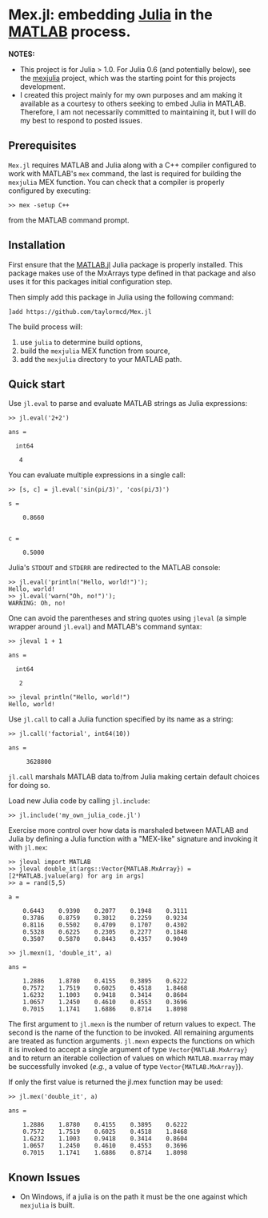 # Mex.jl: embedding [Julia](http://julialang.org/) in the [MATLAB](http://www.mathworks.com/products/matlab/) process.

**NOTES:**
- This project is for Julia > 1.0.  For Julia 0.6 (and potentially below), see the [mexjulia](https://github.com/twadleigh/mexjulia) project, which was the starting point for this projects development.
- I created this project mainly for my own purposes and am making it available as a courtesy to others seeking to embed Julia in MATLAB.  Therefore, I am not necessarily committed to maintaining it, but I will do my best to respond to posted issues.

## Prerequisites

`Mex.jl` requires MATLAB and Julia along with a C++ compiler configured to work with MATLAB's `mex` command, the last is required for building the `mexjulia` MEX function. You can check that a compiler is properly configured by executing:

```
>> mex -setup C++
```

from the MATLAB command prompt.

## Installation

First ensure that the [MATLAB.jl](https://github.com/JuliaInterop/MATLAB.jl) Julia package is properly installed.  This package makes use of the MxArrays type defined in that package and also uses it for this packages initial configuration step.

Then simply add this package in Julia using the following command:
```
]add https://github.com/taylormcd/Mex.jl
```

The build process will:
 1. use `julia` to determine build options,
 1. build the `mexjulia` MEX function from source,
 1. add the `mexjulia` directory to your MATLAB path.

## Quick start

Use `jl.eval` to parse and evaluate MATLAB strings as Julia expressions:

```
>> jl.eval('2+2')

ans =

  int64

   4
```

You can evaluate multiple expressions in a single call:

```
>> [s, c] = jl.eval('sin(pi/3)', 'cos(pi/3)')

s =

    0.8660


c =

    0.5000
```

Julia's `STDOUT` and `STDERR` are redirected to the MATLAB console:

```
>> jl.eval('println("Hello, world!")');
Hello, world!
>> jl.eval('warn("Oh, no!")');
WARNING: Oh, no!
```

One can avoid the parentheses and string quotes using `jleval` (a simple wrapper around
`jl.eval`) and MATLAB's command syntax:

```
>> jleval 1 + 1

ans =

  int64

   2

>> jleval println("Hello, world!")
Hello, world!
```

Use `jl.call` to call a Julia function specified by its name as a string:

```
>> jl.call('factorial', int64(10))

ans =

     3628800
```

`jl.call` marshals MATLAB data to/from Julia making certain default choices for doing so.

Load new Julia code by calling `jl.include`:

```
>> jl.include('my_own_julia_code.jl')
```

Exercise more control over how data is marshaled between MATLAB and Julia by defining
a Julia function with a "MEX-like" signature and invoking it with `jl.mex`:

```
>> jleval import MATLAB
>> jleval double_it(args::Vector{MATLAB.MxArray}) = [2*MATLAB.jvalue(arg) for arg in args]
>> a = rand(5,5)

a =

    0.6443    0.9390    0.2077    0.1948    0.3111
    0.3786    0.8759    0.3012    0.2259    0.9234
    0.8116    0.5502    0.4709    0.1707    0.4302
    0.5328    0.6225    0.2305    0.2277    0.1848
    0.3507    0.5870    0.8443    0.4357    0.9049

>> jl.mexn(1, 'double_it', a)

ans =

    1.2886    1.8780    0.4155    0.3895    0.6222
    0.7572    1.7519    0.6025    0.4518    1.8468
    1.6232    1.1003    0.9418    0.3414    0.8604
    1.0657    1.2450    0.4610    0.4553    0.3696
    0.7015    1.1741    1.6886    0.8714    1.8098
```

The first argument to `jl.mexn` is the number of return values to expect. The second is the name of the function to be invoked. All remaining arguments are treated as function arguments. `jl.mexn` expects the functions on which it is invoked to accept a single argument of type `Vector{MATLAB.MxArray}` and to return an iterable collection of values on which `MATLAB.mxarray` may be successfully invoked (_e.g._, a value of type `Vector{MATLAB.MxArray}`).

If only the first value is returned the jl.mex function may be used:

```
>> jl.mex('double_it', a)

ans =

    1.2886    1.8780    0.4155    0.3895    0.6222
    0.7572    1.7519    0.6025    0.4518    1.8468
    1.6232    1.1003    0.9418    0.3414    0.8604
    1.0657    1.2450    0.4610    0.4553    0.3696
    0.7015    1.1741    1.6886    0.8714    1.8098
```

## Known Issues

 - On Windows, if a julia is on the path it must be the one against which `mexjulia` is built.
